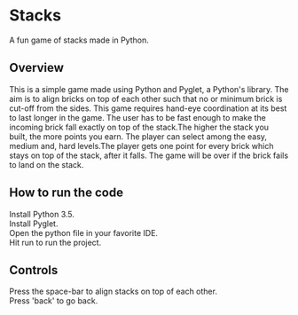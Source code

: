# Stacks
A fun game of stacks made in Python.

## Overview
This is a simple game made using Python and Pyglet, a Python's library. The aim is to align bricks on top of each other such that no or minimum brick is cut-off from the sides. This game requires hand-eye coordination at its best to last longer in the game. The user has to be fast enough to make the incoming brick fall exactly on top of the stack.The higher the stack you built, the more points you earn. The player can select among the easy, medium and, hard levels.The player gets one point for every brick which stays on top of the stack, after it falls. The game will be over if the brick fails to land on the stack.

## How to run the code
Install Python 3.5.  
Install Pyglet.  
Open the python file in your favorite IDE.  
Hit run to run the project.  

## Controls
Press the space-bar to align stacks on top of each other.  
Press 'back' to go back.  

